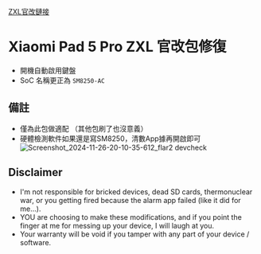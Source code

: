  [ZXL官改鏈接](https://www.uotan.cn/resources/hyperos_2-0-7_for_-5pro.677/)
# Xiaomi Pad 5 Pro ZXL 官改包修復
- 開機自動啟用鍵盤
- SoC 名稱更正為 `SM8250-AC`

## 備註
- 僅為此包做適配 （其他包刷了也沒意義）
- 硬體檢測軟件如果還是寫SM8250，清數App據再開啟即可
![Screenshot_2024-11-26-20-10-35-612_flar2 devcheck](https://github.com/user-attachments/assets/d0ddc2e2-4ad8-4ef4-abc2-bde115508532)

## Disclaimer
* I'm not responsible for bricked devices, dead SD cards, thermonuclear war, or you getting fired because the alarm app failed (like it did for me...).
* YOU are choosing to make these modifications, and if you point the finger at me for messing up your device, I will laugh at you.
* Your warranty will be void if you tamper with any part of your device / software.
